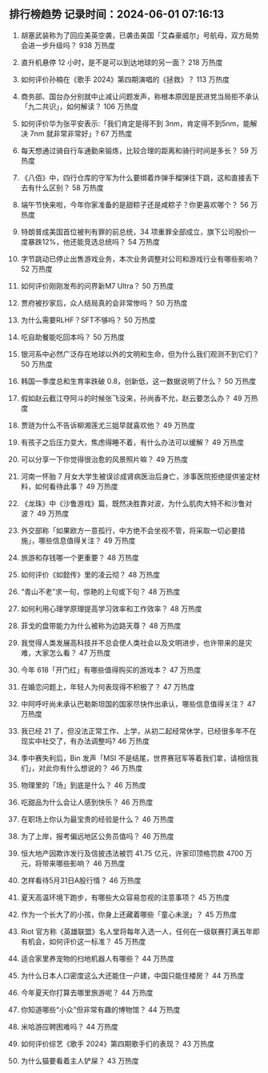 
## 排行榜趋势 记录时间：2024-06-01 07:16:13
  
  1. 胡塞武装称为了回应美英空袭，已袭击美国「艾森豪威尔」号航母，双方局势会进一步升级吗？ 938 万热度
    
  2. 直升机悬停 12 小时，是不是可以到达地球的另一面？ 218 万热度
    
  3. 如何评价孙楠在《歌手 2024》第四期演唱的《拯救》？ 113 万热度
    
  4. 商务部、国台办分别就中止减让问题发声，称根本原因是民进党当局拒不承认「九二共识」，如何解读？ 106 万热度
    
  5. 如何评价华为张平安表示:「我们肯定是得不到 3nm，肯定得不到5nm，能解决 7nm 就非常非常好」? 67 万热度
    
  6. 每天想通过骑自行车通勤来锻炼，比较合理的距离和骑行时间是多长？ 59 万热度
    
  7. 《八佰》中，四行仓库的守军为什么要绑着炸弹手榴弹往下跳，这和直接丢下去有什么区别？ 58 万热度
    
  8. 端午节快来啦，今年你家准备的是甜粽子还是咸粽子？你更喜欢哪个？ 56 万热度
    
  9. 特朗普成美国首位被判有罪的前总统，34 项重罪全部成立，旗下公司股价一度暴跌12%，他还能竞选总统吗？ 54 万热度
    
  10. 字节跳动已停止出售游戏业务，本次业务调整对公司和游戏行业有哪些影响？ 52 万热度
    
  11. 如何评价刚刚发布的问界新M7 Ultra？ 50 万热度
    
  12. 贾府被抄家后，众人结局真的会非常惨吗？ 50 万热度
    
  13. 为什么需要RLHF？SFT不够吗？ 50 万热度
    
  14. 吃自助餐能吃回本吗？ 50 万热度
    
  15. 银河系中必然广泛存在地球以外的文明和生命，但为什么我们观测不到它们？ 50 万热度
    
  16. 韩国一季度总和生育率跌破 0.8，创新低，这一数据说明了什么？ 50 万热度
    
  17. 假如赵云截江夺阿斗的时候张飞没来，孙尚香不允，赵云要怎么办？ 49 万热度
    
  18. 贾琏为什么不告诉柳湘莲尤三姐早就喜欢他？ 49 万热度
    
  19. 有孩子之后压力变大，焦虑得睡不着，有什么办法可以缓解？ 49 万热度
    
  20. 可以分享一下你觉得很治愈的风景照片嘛？ 49 万热度
    
  21. 河南一怀胎 7 月女大学生被误诊成肾病医治后身亡，涉事医院拒绝提供鉴定材料，如何看待此事？ 49 万热度
    
  22. 《龙珠》中《沙鲁游戏》篇，既然决胜靠对波，为什么肌肉大特不和沙鲁对波？ 49 万热度
    
  23. 外交部称「如果欧方一意孤行，中方绝不会坐视不管，将采取一切必要措施」，哪些信息值得关注？ 49 万热度
    
  24. 旅游和存钱哪一个更重要？ 48 万热度
    
  25. 如何评价《如懿传》里的凌云彻？ 48 万热度
    
  26. “青山不老”求一句，惊艳的上句或下句？ 48 万热度
    
  27. 如何利用心理学原理提高学习效率和工作效率？ 48 万热度
    
  28. 菲戈的盘带能力为什么被称为边路天尊？ 48 万热度
    
  29. 我觉得人类发展高科技并不总会使人类社会以及文明进步，也许带来的是灾难，大家怎么看？ 47 万热度
    
  30. 今年 618「开门红」有哪些值得购买的游戏本？ 47 万热度
    
  31. 在婚恋问题上，年轻人为何表现得不积极了？ 47 万热度
    
  32. 中阿呼吁尚未承认巴勒斯坦国的国家尽快作出承认，哪些信息值得关注？ 47 万热度
    
  33. 我已经 21 了，但没法正常工作、上学，从初二起经常休学，已经很多年不在现实中社交了，有办法调整吗? 46 万热度
    
  34. 季中赛失利后，Bin 发声「MSI 不是结尾，世界赛冠军等着我们拿，请相信我们」，对此你有什么想说的？ 46 万热度
    
  35. 物理里的「场」到底是什么？ 46 万热度
    
  36. 吃甜品为什么会让人感到快乐？ 46 万热度
    
  37. 在职场上你认为最宝贵的经验是什么？ 46 万热度
    
  38. 为了上岸，报考偏远地区公务员值吗？ 46 万热度
    
  39. 恒大地产因欺诈发行及信披违法被罚 41.75 亿元，许家印顶格罚款 4700 万元，将带来哪些影响？ 46 万热度
    
  40. 怎样看待5月31日A股行情？ 46 万热度
    
  41. 夏天高温环境下跑步，有哪些大众容易忽视的注意事项？ 45 万热度
    
  42. 作为一个长大了的小孩，你身上还藏着哪些「童心未泯」？ 45 万热度
    
  43. Riot 官方称《英雄联盟》名人堂将每年入选一人，任何在一级联赛打满五年即有机会，如何评价这一标准？ 45 万热度
    
  44. 适合家里养宠物的扫地机器人有哪些？ 44 万热度
    
  45. 为什么日本人口密度这么大还能住一户建，中国只能住楼房？ 44 万热度
    
  46. 今年夏天你打算去哪里旅游呢？ 44 万热度
    
  47. 你知道哪些“小众”但非常有趣的博物馆？ 44 万热度
    
  48. 米哈游应聘困难吗？ 44 万热度
    
  49. 如何评价综艺《歌手 2024》第四期歌手们的表现？ 43 万热度
    
  50. 为什么猫要看着主人铲屎？ 43 万热度
    